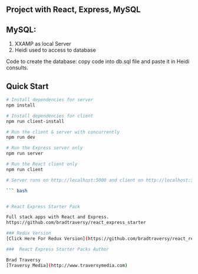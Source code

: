 ## Project with React, Express, MySQL

## MySQL: 
1. XXAMP as local Server
2. Heidi used to access to database

Code to create the database: copy code into db.sql file and paste it in Heidi consults.

## Quick Start

``` bash
# Install dependencies for server
npm install

# Install dependencies for client
npm run client-install

# Run the client & server with concurrently
npm run dev

# Run the Express server only
npm run server

# Run the React client only
npm run client

# Server runs on http://localhost:5000 and client on http://localhost:3000

``` bash


# React Express Starter Pack

Full stack apps with React and Express.
https://github.com/bradtraversy/react_express_starter 

### Redux Version
[Click Here For Redux Version](https://github.com/bradtraversy/react_redux_express_starter) 

###  React Express Starter Packs Author

Brad Traversy
[Traversy Media](http://www.traversymedia.com)
```



